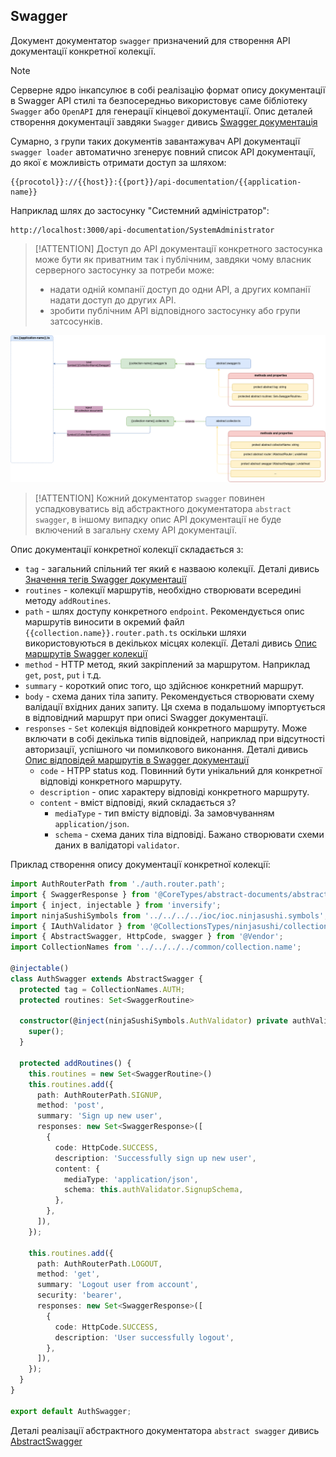 ## Swagger

Документ документатор `swagger` призначений для створення API документації конкретної колекції.

> [!NOTE]
> Серверне ядро інкапсулює в собі реалізацію формат опису документації в Swagger API стилі та безпосередньо використовує саме бібліотеку `Swagger` або `OpenAPI` для генерації кінцевої документації. Опис деталей створення документації завдяки `Swagger` дивись [Swagger документація](https://swagger.io/)

Сумарно, з групи таких документів завантажувач API документації `swagger loader` автоматично згенерує повний список API документації, до якої є можливість отримати доступ за шляхом:

```
{{procotol}}://{{host}}:{{port}}/api-documentation/{{application-name}}
```

Наприклад шлях до застосунку "Системний адміністратор":

```
http://localhost:3000/api-documentation/SystemAdministrator
```

> [!ATTENTION]
> Доступ до API документації конкретного застосунка може бути як приватним так і публічним, завдяки чому власник серверного застосунку за потреби може:
> - надати одній компанії доступ до одни API, а других компанії надати доступ до других API. 
> - зробити публічним API відповідного застосунку або групи затсосунків.

![AdapterSwagger](./documents-png/AbstractSwagger.png)

> [!ATTENTION]
> Кожний документатор `swagger` повинен успадковуватись від абстрактного документатора `abstract swagger`, в іншому випадку опис API документації не буде включений в загальну схему API документації.

Опис документації конкретної колекції складається з:
- `tag` - загальний спільний тег який є назваою колекції. Деталі дивись [Значення тегів Swagger документації](https://swagger.io/docs/specification/grouping-operations-with-tags/)
- `routines` - колекції маршрутів, необхідно створювати всередині методу `addRoutines`.
- `path` - шлях доступу конкретного `endpoint`. Рекомендується опис маршрутів виносити в окремий файл `{{collection.name}}.router.path.ts` оскільки шляхи використовуються в декількох місцях колекції. Деталі дивись [Опис маршрутів Swagger колекції](https://swagger.io/docs/specification/paths-and-operations/)
- `method` - HTTP метод, який закріплений за маршрутом. Наприклад `get`, `post`, `put` і т.д.
- `summary` - короткий опис того, що здійснює конкретний маршрут.
- `body` - схема даних тіла запиту. Рекомендується створювати схему валідації вхідних даних запиту. Ця схема в подальшому імпортується в відповідний маршрут при описі Swagger документації.
- `responses` - `Set` колекція відповідей конкретного маршруту. Може включати в собі декілька типів відповідей, наприклад при відсутності авторизації, успішного чи помилкового виконання. Деталі дивись [Опис відповідей маршрутів в Swagger документації](https://swagger.io/docs/specification/describing-responses/)
    - `code` - HTPP status код. Повинний бути унікальний для конкретної відповіді конкретного маршруту.
    - `description` - опис характеру відповіді конкретного маршруту.
    - `content` - вміст відповіді, який складається з?
        - `mediaType` - тип вмісту відповіді. За замовчуванням `application/json`.
        - `schema` - схема даних тіла відповіді. Бажано створювати схеми даних в валідаторі `validator`.


Приклад створення опису документації конкретної колекції:


```typescript
import AuthRouterPath from './auth.router.path';
import { SwaggerResponse } from '@CoreTypes/abstract-documents/abstracts.swagger';
import { inject, injectable } from 'inversify';
import ninjaSushiSymbols from '../../../../ioc/ioc.ninjasushi.symbols';
import { IAuthValidator } from '@CollectionsTypes/ninjasushi/collections/auth/auth.validator';
import { AbstractSwagger, HttpCode, swagger } from '@Vendor';
import CollectionNames from '../../../../common/collection.name';

@injectable()
class AuthSwagger extends AbstractSwagger {
  protected tag = CollectionNames.AUTH;
  protected routines: Set<SwaggerRoutine>

  constructor(@inject(ninjaSushiSymbols.AuthValidator) private authValidator: IAuthValidator) {
    super();
  }

  protected addRoutines() {
    this.routines = new Set<SwaggerRoutine>()
    this.routines.add({
      path: AuthRouterPath.SIGNUP,
      method: 'post',
      summary: 'Sign up new user',
      responses: new Set<SwaggerResponse>([
        {
          code: HttpCode.SUCCESS,
          description: 'Successfully sign up new user',
          content: {
            mediaType: 'application/json',
            schema: this.authValidator.SignupSchema,
          },
        },
      ]),
    });

    this.routines.add({
      path: AuthRouterPath.LOGOUT,
      method: 'get',
      summary: 'Logout user from account',
      security: 'bearer',
      responses: new Set<SwaggerResponse>([
        {
          code: HttpCode.SUCCESS,
          description: 'User successfully logout',
        },
      ]),
    });
  }
}

export default AuthSwagger;
```

Деталі реалізації абстрактного документатора `abstract swagger` дивись [AbstractSwagger](../server-platform/abstract-documents.md#swagger)